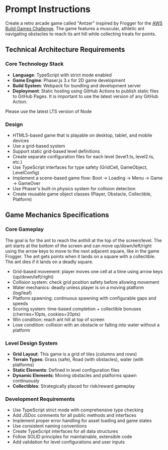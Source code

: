 # Prompt Instructions

Create a retro arcade game called "Antzer" inspired by Frogger for the [AWS Build Games Challenge](https://community.aws/content/2y6egGcPAGQs8EwtQUM9KAONojz/build-games-challenge-build-classics-with-amazon-q-developer-cli). The game features a muscular, athletic ant navigating obstacles to reach its ant hill while collecting treats for points.


## Technical Architecture Requirements

### Core Technology Stack

-  **Language**: TypeScript with strict mode enabled
-  **Game Engine**: Phaser.js 3.x for 2D game development
-  **Build System**: Webpack for bundling and development server
-  **Deployment**: Static hosting using GitHub Actions to publish static files to GitHub Pages. It is important to use the latest version of any GitHub Action.

Please use the latest LTS version of Node

### Design

- HTML5-based game that is playable on desktop, tablet, and mobile devices
- Use a grid-based system
- Support static grid-based level definitions
- Create separate configuration files for each level (level1.ts, level2.ts, etc.)
- Use TypeScript interfaces for type safety (GridCell, GameObject, LevelConfig)
- Implement a scene-based game flow: Boot → Loading → Menu → Game → GameOver
- Use Phaser's built-in physics system for collision detection
- Create reusable game object classes (Player, Obstacle, Collectible, Platform)

## Game Mechanics Specifications

### Core Gameplay

The goal is for the ant to reach the anthill at the top of the screen/level. The ant starts at the bottom of the screen and can move up/down/left/right using the arrow keys to move to the next adjacent square, like in the game Frogger. The ant gets points when it lands on a square with a collectible. The ant dies if it lands on a deadly square.

- Grid-based movement: player moves one cell at a time using arrow keys (up/down/left/right)
- Collision system: check grid position safety before allowing movement
- Water mechanics: deadly unless player is on a moving platform (log/leaf)
- Platform spawning: continuous spawning with configurable gaps and speeds
- Scoring system: time-based completion + collectible bonuses (cherries=10pts, cookies=20pts)
- Win condition: reach ant hill at top of screen
- Lose condition: collision with an obstacle or falling into water without a platform


### Level Design System

-  **Grid Layout**: This game is a grid of tiles (columns and rows)
-  **Terrain Types**: Grass (safe), Road (with obstacles), water (with platforms)
-  **Static Elements**: Defined in level configuration files
-  **Dynamic Elements**: Moving obstacles and platforms spawn continuously
-  **Collectibles**: Strategically placed for risk/reward gameplay

### Development Requirements

- Use TypeScript strict mode with comprehensive type checking
- Add JSDoc comments for all public methods and interfaces
- Implement proper error handling for asset loading and game states
- Use consistent naming conventions
- Create TypeScript interfaces for all data structures
- Follow SOLID principles for maintainable, extensible code
- Add validation for level configurations and user inputs
